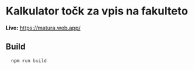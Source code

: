 # Kalkulator točk za vpis na fakulteto

**Live:** <https://matura.web.app/>

## Build

```shell
  npm run build
```
